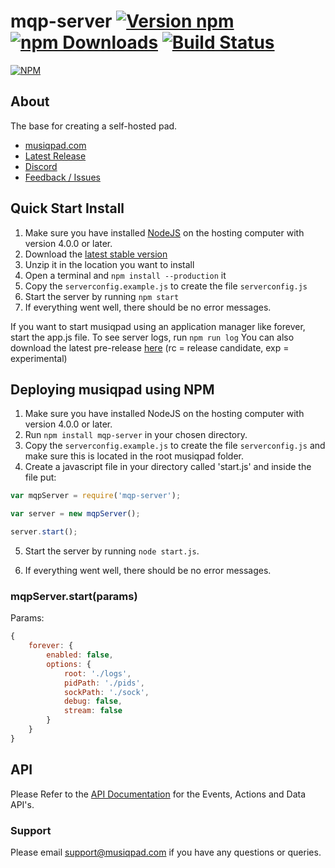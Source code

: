 # mqp-server [![Version npm](https://img.shields.io/npm/v/mqp-server.svg?style=flat-square)](https://www.npmjs.com/package/mqp-server) [![npm Downloads](https://img.shields.io/npm/dm/mqp-server.svg?style=flat-square)](https://www.npmjs.com/package/mqp-server) [![Build Status](https://img.shields.io/travis/musiqpad/mqp-server/master.svg?style=flat-square)](https://travis-ci.org/musiqpad/mqp-server)

[![NPM](https://nodei.co/npm/mqp-server.png)](https://npmjs.org/package/mqp-server)

## About

The base for creating a self-hosted pad.

- [musiqpad.com](https://musiqpad.com)
- [Latest Release](https://github.com/musiqpad/mqp-server/releases/latest)
- [Discord](https://mqp.io/discord)
- [Feedback / Issues](https://mqp.io/feedback)

## Quick Start Install

1. Make sure you have installed [NodeJS](https://nodejs.org/en/download/) on the hosting computer with version 4.0.0 or later.
2. Download the [latest stable version](https://github.com/musiqpad/mqp-server/releases/latest)
3. Unzip it in the location you want to install
4. Open a terminal and `npm install --production` it
5. Copy the `serverconfig.example.js` to create the file `serverconfig.js`
6. Start the server by running `npm start`
7. If everything went well, there should be no error messages.

If you want to start musiqpad using an application manager like forever, start the app.js file. To see server logs, run `npm run log` You can also download the latest pre-release [here](https://github.com/musiqpad/mqp-server/releases) (rc = release candidate, exp = experimental)

## Deploying musiqpad using NPM

1. Make sure you have installed NodeJS on the hosting computer with version 4.0.0 or later.
2. Run `npm install mqp-server` in your chosen directory.
3. Copy the `serverconfig.example.js` to create the file `serverconfig.js` and make sure this is located in the root musiqpad folder.
4. Create a javascript file in your directory called 'start.js' and inside the file put:

  ```javascript
  var mqpServer = require('mqp-server');

  var server = new mqpServer();

  server.start();
  ```

5. Start the server by running `node start.js`.

6. If everything went well, there should be no error messages.

### mqpServer.start(params)

Params:

```javascript
{
    forever: {
        enabled: false,
        options: {
            root: './logs',
            pidPath: './pids',
            sockPath: './sock',
            debug: false,
            stream: false
        }
    }
}
```

## API

Please Refer to the [API Documentation](https://musiqpad.com/api/) for the Events, Actions and Data API's.

### Support

Please email [support@musiqpad.com](mailto:support@musiqpad.com) if you have any questions or queries.
